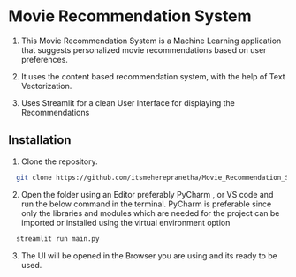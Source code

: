 # Movie Recommendation System

1) This Movie Recommendation System is a Machine Learning application that suggests personalized movie recommendations based on user preferences.

2) It uses the content based recommendation system, with the help of Text Vectorization.

3) Uses Streamlit for a clean User Interface for displaying the Recommendations

## Installation



1. Clone the repository.

```bash
  git clone https://github.com/itsmeherepranetha/Movie_Recommendation_System.git
```
2. Open the folder using an Editor preferably PyCharm , or VS code and run the below command in the terminal. PyCharm is preferable since only the libraries and modules which are needed for the project can be imported or installed using the virtual environment option
```bash
  streamlit run main.py
```
3. The UI will be opened in the Browser you are using and its ready to be used.
